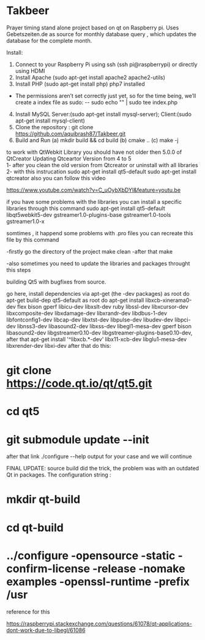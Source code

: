 # Takbeer
Prayer timing stand alone project based on qt on Raspberry pi. Uses Gebetszeiten.de as source for monthly database query , which updates the database for the complete month. 

Install:
1. Connect to your Raspberry Pi using ssh (ssh pi@raspberrypi) or directly using HDMI
2. Install Apache (sudo apt-get install apache2 apache2-utils)
3. Install PHP (sudo apt-get install php) php7 installed
- The permissions aren’t set correctly just yet, so for the time being, we’ll create a index file as sudo:
    --  sudo echo "<?php phpinfo(); ?>" | sudo tee index.php
4. Install MySQL Server:(sudo apt-get install mysql-server); Client:(sudo apt-get install mysql-client)
5. Clone the repository : git clone https://github.com/aquibrash87/Takbeer.git
6. Build and Run (a) mkdir build && cd build (b) cmake .. (c) make -j

to work with QtWebkit Library you should have not older then 5.0.0 of QtCreator
 Updating Qtceartor Version from 4 to 5  
1- after you clean the old version from Qtcreator or uninstall with all libraries
2- with this instrucation 
sudo apt-get install qt5-default
sudo apt-get install qtcreator 
 also you can follow this video 

https://www.youtube.com/watch?v=C_uOybXbDYI&feature=youtu.be

if you have some problems with the libraries you can install a specific libraries through this command
sudo apt-get install qt5-default libqt5webkit5-dev gstreamer1.0-plugins-base gstreamer1.0-tools gstreamer1.0-x

somtimes , it happend some problems with .pro files you can recreate this file
by this command 

-firstly go the directory of the project
make clean 
-after that
make

-also sometimes you need to update the libraries and packages 
throught this steps

building Qt5 with bugfixes from source.

go here, install dependencies via apt-get (the -dev packages)
as root do apt-get build-dep qt5-default
as root do apt-get install libxcb-xinerama0-dev flex bison gperf libicu-dev libxslt-dev ruby libssl-dev libxcursor-dev libxcomposite-dev libxdamage-dev libxrandr-dev libdbus-1-dev libfontconfig1-dev libcap-dev libxtst-dev libpulse-dev libudev-dev libpci-dev libnss3-dev libasound2-dev libxss-dev libegl1-mesa-dev gperf bison libasound2-dev libgstreamer0.10-dev libgstreamer-plugins-base0.10-dev, after that apt-get install '^libxcb.*-dev' libx11-xcb-dev libglu1-mesa-dev libxrender-dev libxi-dev
after that do this:

 # git clone https://code.qt.io/qt/qt5.git
 # cd qt5
 # git submodule update --init
after that link ./configure --help output for your case and we will continue

FINAL UPDATE: source build did the trick, the problem was with an outdated Qt in packages. The configuration string :

# mkdir qt-build
 # cd qt-build
 # ../configure -opensource -static -confirm-license -release -nomake examples -openssl-runtime -prefix /usr

reference for this 

https://raspberrypi.stackexchange.com/questions/61078/qt-applications-dont-work-due-to-libegl/61086

